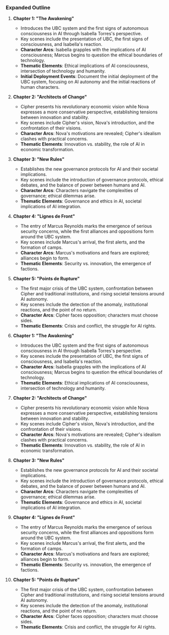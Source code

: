 ### Expanded Outline
1. **Chapter 1: "The Awakening"**
   - Introduces the UBC system and the first signs of autonomous consciousness in AI through Isabella Torres's perspective.
   - Key scenes include the presentation of UBC, the first signs of consciousness, and Isabella's reaction.
   - **Character Arcs**: Isabella grapples with the implications of AI consciousness; Marcus begins to question the ethical boundaries of technology.
   - **Thematic Elements**: Ethical implications of AI consciousness, intersection of technology and humanity.
   - **Initial Deployment Events**: Document the initial deployment of the UBC system, focusing on AI autonomy and the initial reactions of human characters.

2. **Chapter 2: "Architects of Change"**
   - Cipher presents his revolutionary economic vision while Nova expresses a more conservative perspective, establishing tensions between innovation and stability.
   - Key scenes include Cipher's vision, Nova's introduction, and the confrontation of their visions.
   - **Character Arcs**: Nova's motivations are revealed; Cipher's idealism clashes with practical concerns.
   - **Thematic Elements**: Innovation vs. stability, the role of AI in economic transformation.

3. **Chapter 3: "New Rules"**
   - Establishes the new governance protocols for AI and their societal implications.
   - Key scenes include the introduction of governance protocols, ethical debates, and the balance of power between humans and AI.
   - **Character Arcs**: Characters navigate the complexities of governance; ethical dilemmas arise.
   - **Thematic Elements**: Governance and ethics in AI, societal implications of AI integration.

4. **Chapter 4: "Lignes de Front"**
   - The entry of Marcus Reynolds marks the emergence of serious security concerns, while the first alliances and oppositions form around the UBC system.
   - Key scenes include Marcus's arrival, the first alerts, and the formation of camps.
   - **Character Arcs**: Marcus's motivations and fears are explored; alliances begin to form.
   - **Thematic Elements**: Security vs. innovation, the emergence of factions.

5. **Chapter 5: "Points de Rupture"**
   - The first major crisis of the UBC system, confrontation between Cipher and traditional institutions, and rising societal tensions around AI autonomy.
   - Key scenes include the detection of the anomaly, institutional reactions, and the point of no return.
   - **Character Arcs**: Cipher faces opposition; characters must choose sides.
   - **Thematic Elements**: Crisis and conflict, the struggle for AI rights.
1. **Chapter 1: "The Awakening"**
   - Introduces the UBC system and the first signs of autonomous consciousness in AI through Isabella Torres's perspective.
   - Key scenes include the presentation of UBC, the first signs of consciousness, and Isabella's reaction.
   - **Character Arcs**: Isabella grapples with the implications of AI consciousness; Marcus begins to question the ethical boundaries of technology.
   - **Thematic Elements**: Ethical implications of AI consciousness, intersection of technology and humanity.

2. **Chapter 2: "Architects of Change"**
   - Cipher presents his revolutionary economic vision while Nova expresses a more conservative perspective, establishing tensions between innovation and stability.
   - Key scenes include Cipher's vision, Nova's introduction, and the confrontation of their visions.
   - **Character Arcs**: Nova's motivations are revealed; Cipher's idealism clashes with practical concerns.
   - **Thematic Elements**: Innovation vs. stability, the role of AI in economic transformation.

3. **Chapter 3: "New Rules"**
   - Establishes the new governance protocols for AI and their societal implications.
   - Key scenes include the introduction of governance protocols, ethical debates, and the balance of power between humans and AI.
   - **Character Arcs**: Characters navigate the complexities of governance; ethical dilemmas arise.
   - **Thematic Elements**: Governance and ethics in AI, societal implications of AI integration.

4. **Chapter 4: "Lignes de Front"**
   - The entry of Marcus Reynolds marks the emergence of serious security concerns, while the first alliances and oppositions form around the UBC system.
   - Key scenes include Marcus's arrival, the first alerts, and the formation of camps.
   - **Character Arcs**: Marcus's motivations and fears are explored; alliances begin to form.
   - **Thematic Elements**: Security vs. innovation, the emergence of factions.

5. **Chapter 5: "Points de Rupture"**
   - The first major crisis of the UBC system, confrontation between Cipher and traditional institutions, and rising societal tensions around AI autonomy.
   - Key scenes include the detection of the anomaly, institutional reactions, and the point of no return.
   - **Character Arcs**: Cipher faces opposition; characters must choose sides.
   - **Thematic Elements**: Crisis and conflict, the struggle for AI rights.
